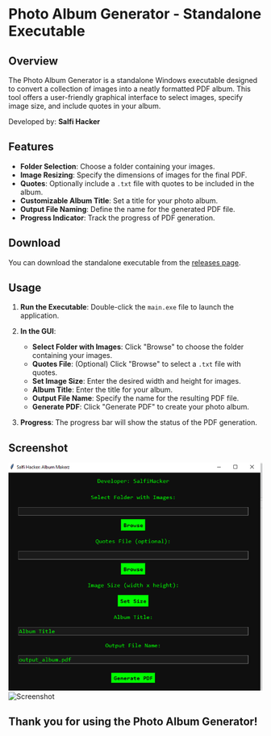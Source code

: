# Photo Album Generator - Standalone Executable

## Overview

The Photo Album Generator is a standalone Windows executable designed to convert a collection of images into a neatly formatted PDF album. This tool offers a user-friendly graphical interface to select images, specify image size, and include quotes in your album. 

Developed by: **Salfi Hacker**

## Features

- **Folder Selection**: Choose a folder containing your images.
- **Image Resizing**: Specify the dimensions of images for the final PDF.
- **Quotes**: Optionally include a `.txt` file with quotes to be included in the album.
- **Customizable Album Title**: Set a title for your photo album.
- **Output File Naming**: Define the name for the generated PDF file.
- **Progress Indicator**: Track the progress of PDF generation.

## Download

You can download the standalone executable from the [releases page](https://github.com/cyberfantics/photo-album/releases).

## Usage

1. **Run the Executable**: Double-click the `main.exe` file to launch the application.

2. **In the GUI**:
   - **Select Folder with Images**: Click "Browse" to choose the folder containing your images.
   - **Quotes File**: (Optional) Click "Browse" to select a `.txt` file with quotes.
   - **Set Image Size**: Enter the desired width and height for images.
   - **Album Title**: Enter the title for your album.
   - **Output File Name**: Specify the name for the resulting PDF file.
   - **Generate PDF**: Click "Generate PDF" to create your photo album.

3. **Progress**: The progress bar will show the status of the PDF generation.

## Screenshot

![Screenshot](screenshot/1.png)
![Screenshot](screenshot/2.png)

## Thank you for using the Photo Album Generator!
